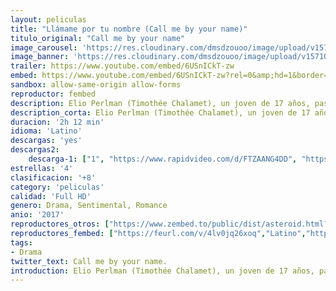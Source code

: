 ```yaml
---
layout: peliculas
title: "Llámame por tu nombre (Call me by your name)"
titulo_original: "Call me by your name"
image_carousel: 'https://res.cloudinary.com/dmsdzouoo/image/upload/v1571073465/llamala-min_mzvwlu.jpg'
image_banner: 'https://res.cloudinary.com/dmsdzouoo/image/upload/v1571073474/maxresdefault_2_-min_sodf8d.jpg'
trailer: https://www.youtube.com/embed/6USnICkT-zw
embed: https://www.youtube.com/embed/6USnICkT-zw?rel=0&amp;hd=1&border=0&wmode=opaque&enablejsapi=1&modestbranding=1&controls=1&showinfo=1
sandbox: allow-same-origin allow-forms
reproductor: fembed
description: Elio Perlman (Timothée Chalamet), un joven de 17 años, pasa el cálido y soleado verano de 1983 en la casa de campo de sus padres en el norte de Italia. Se pasa el tiempo holgazaneando, escuchando música, leyendo libros y nadando hasta que un día el nuevo ayudante americano de su padre llega a la gran villa. Oliver (Armie Hammer) es encantador y, como Elio, tiene raíces judías; también es joven, seguro de sí mismo y atractivo. Al principio Elio se muestra algo frío y distante hacia el joven, pero pronto ambos empiezan a salir juntos de excursión y, conforme el verano avanza, la atracción mutua de la pareja se hace más intensa.
description_corta: Elio Perlman (Timothée Chalamet), un joven de 17 años, pasa el cálido y soleado verano de 1983 en la casa de campo de sus padres en el norte de Italia. Se pasa el tiempo holgazaneando, escuchando música, leyendo libros y nadando hasta que un día el nuevo...
duracion: '2h 12 min'
idioma: 'Latino'
descargas: 'yes'
descargas2:
    descarga-1: ["1", "https://www.rapidvideo.com/d/FTZAANG4DD", "https://www.google.com/s2/favicons?domain=www.rapidvideo.com","RapidVideo","https://res.cloudinary.com/imbriitneysam/image/upload/v1541473684/mexico.png", "Latino", "Full HD"]
estrellas: '4'
clasificacion: '+8'
category: 'peliculas'
calidad: 'Full HD'
genero: Drama, Sentimental, Romance
anio: '2017'
reproductores_otros: ["https://www.zembed.to/public/dist/asteroid.html?id=060f3a221603a6ce6e69c9bedf67b07b&title=Call%20Me%20by%20Your%20Name","Latino","https://movcloud.net/embed/po-OyupX06Aa","Latino","https://api.cuevana3.io/stream/index.php?file=ek5lbm9xYWNrS0xYMTZLa2xNbkdvY3ZTb3BtZng4TGp6ZFpobGFMUGtOelcwcUZmbWRIVzRkakVuS0JnbEplcG1KUnNZSlRTMGViVTBxZGdsdEhPb3Btelo0T3JyWk82MDVtTVlLRFNsUT09","Latino","https://mstream.press/o3i559a815cj","Latino","https://mstream.press/yjvyudwyq6ts","Latino"]
reproductores_fembed: ["https://feurl.com/v/4lv0jq26xoq","Latino","https://feurl.com/v/nyxj6u2q3652z53","Latino"]
tags:
- Drama
twitter_text: Call me by your name.
introduction: Elio Perlman (Timothée Chalamet), un joven de 17 años, pasa el cálido y soleado verano de 1983 en la casa de campo de sus padres en el norte de Italia. Se pasa el tiempo holgazaneando, escuchando música, leyendo libros y nadando hasta que un día el nuevo
---
```



 







